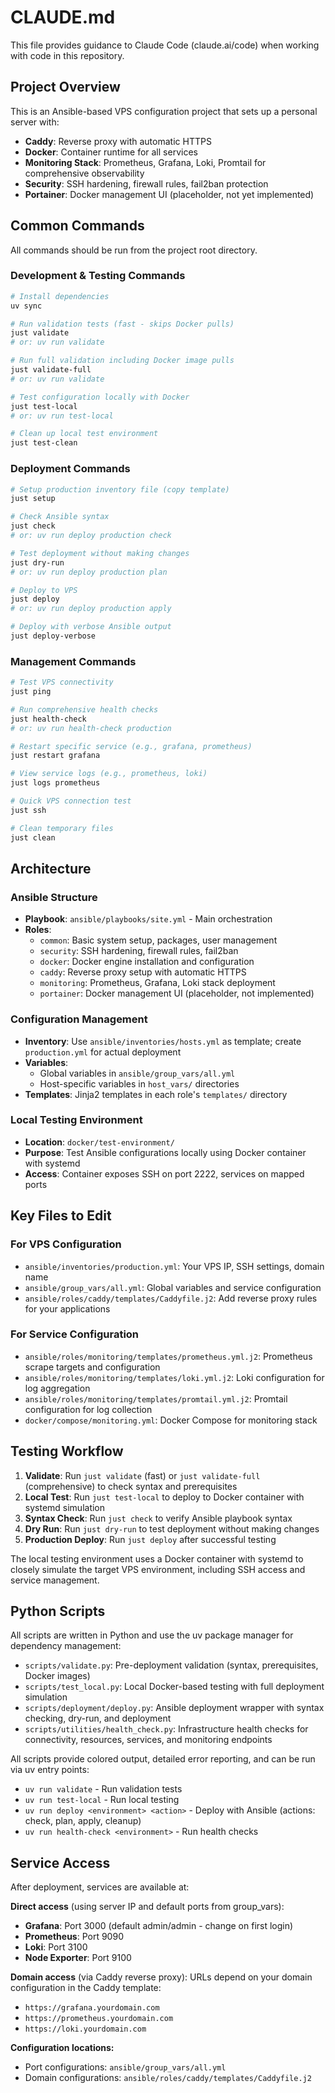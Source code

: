 # CLAUDE.md

This file provides guidance to Claude Code (claude.ai/code) when working with code in this repository.

## Project Overview

This is an Ansible-based VPS configuration project that sets up a personal server with:
- **Caddy**: Reverse proxy with automatic HTTPS
- **Docker**: Container runtime for all services  
- **Monitoring Stack**: Prometheus, Grafana, Loki, Promtail for comprehensive observability
- **Security**: SSH hardening, firewall rules, fail2ban protection
- **Portainer**: Docker management UI (placeholder, not yet implemented)

## Common Commands

All commands should be run from the project root directory.

### Development & Testing Commands
```bash
# Install dependencies
uv sync

# Run validation tests (fast - skips Docker pulls)
just validate
# or: uv run validate

# Run full validation including Docker image pulls  
just validate-full
# or: uv run validate

# Test configuration locally with Docker
just test-local
# or: uv run test-local

# Clean up local test environment
just test-clean
```

### Deployment Commands
```bash
# Setup production inventory file (copy template)
just setup

# Check Ansible syntax
just check
# or: uv run deploy production check

# Test deployment without making changes
just dry-run
# or: uv run deploy production plan

# Deploy to VPS
just deploy
# or: uv run deploy production apply

# Deploy with verbose Ansible output
just deploy-verbose
```

### Management Commands
```bash
# Test VPS connectivity
just ping

# Run comprehensive health checks
just health-check
# or: uv run health-check production

# Restart specific service (e.g., grafana, prometheus)
just restart grafana

# View service logs (e.g., prometheus, loki)
just logs prometheus

# Quick VPS connection test
just ssh

# Clean temporary files
just clean
```

## Architecture

### Ansible Structure
- **Playbook**: `ansible/playbooks/site.yml` - Main orchestration
- **Roles**:
  - `common`: Basic system setup, packages, user management
  - `security`: SSH hardening, firewall rules, fail2ban
  - `docker`: Docker engine installation and configuration
  - `caddy`: Reverse proxy setup with automatic HTTPS
  - `monitoring`: Prometheus, Grafana, Loki stack deployment
  - `portainer`: Docker management UI (placeholder, not implemented)

### Configuration Management
- **Inventory**: Use `ansible/inventories/hosts.yml` as template; create `production.yml` for actual deployment
- **Variables**: 
  - Global variables in `ansible/group_vars/all.yml`
  - Host-specific variables in `host_vars/` directories
- **Templates**: Jinja2 templates in each role's `templates/` directory

### Local Testing Environment  
- **Location**: `docker/test-environment/`
- **Purpose**: Test Ansible configurations locally using Docker container with systemd
- **Access**: Container exposes SSH on port 2222, services on mapped ports

## Key Files to Edit

### For VPS Configuration
- `ansible/inventories/production.yml`: Your VPS IP, SSH settings, domain name
- `ansible/group_vars/all.yml`: Global variables and service configuration
- `ansible/roles/caddy/templates/Caddyfile.j2`: Add reverse proxy rules for your applications

### For Service Configuration
- `ansible/roles/monitoring/templates/prometheus.yml.j2`: Prometheus scrape targets and configuration
- `ansible/roles/monitoring/templates/loki.yml.j2`: Loki configuration for log aggregation
- `ansible/roles/monitoring/templates/promtail.yml.j2`: Promtail configuration for log collection
- `docker/compose/monitoring.yml`: Docker Compose for monitoring stack

## Testing Workflow

1. **Validate**: Run `just validate` (fast) or `just validate-full` (comprehensive) to check syntax and prerequisites
2. **Local Test**: Run `just test-local` to deploy to Docker container with systemd simulation
3. **Syntax Check**: Run `just check` to verify Ansible playbook syntax
4. **Dry Run**: Run `just dry-run` to test deployment without making changes
5. **Production Deploy**: Run `just deploy` after successful testing

The local testing environment uses a Docker container with systemd to closely simulate the target VPS environment, including SSH access and service management.

## Python Scripts

All scripts are written in Python and use the uv package manager for dependency management:

- `scripts/validate.py`: Pre-deployment validation (syntax, prerequisites, Docker images)
- `scripts/test_local.py`: Local Docker-based testing with full deployment simulation  
- `scripts/deployment/deploy.py`: Ansible deployment wrapper with syntax checking, dry-run, and deployment
- `scripts/utilities/health_check.py`: Infrastructure health checks for connectivity, resources, services, and monitoring endpoints

All scripts provide colored output, detailed error reporting, and can be run via uv entry points:
- `uv run validate` - Run validation tests
- `uv run test-local` - Run local testing
- `uv run deploy <environment> <action>` - Deploy with Ansible (actions: check, plan, apply, cleanup)
- `uv run health-check <environment>` - Run health checks

## Service Access

After deployment, services are available at:

**Direct access** (using server IP and default ports from group_vars):
- **Grafana**: Port 3000 (default admin/admin - change on first login)
- **Prometheus**: Port 9090  
- **Loki**: Port 3100
- **Node Exporter**: Port 9100

**Domain access** (via Caddy reverse proxy):
URLs depend on your domain configuration in the Caddy template:
- `https://grafana.yourdomain.com`
- `https://prometheus.yourdomain.com`
- `https://loki.yourdomain.com`

**Configuration locations:**
- Port configurations: `ansible/group_vars/all.yml`
- Domain configurations: `ansible/roles/caddy/templates/Caddyfile.j2`
